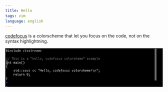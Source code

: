 ```yaml
---
title: Hello
tags: vim
language: english
---
```


[codefocus](https://github.com/alexanderlobov/config/blob/master/vim/colors/codefocus.vim)
is a colorscheme that let you focus on the code, not on the
syntax highlightning.

![](/images/codefocus-colo.png)
